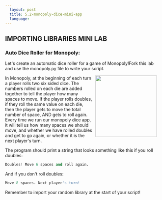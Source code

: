 ```yaml
---
  layout: post
  title: 5.2-monopoly-dice-mini-app
  language: 
---
```


## IMPORTING LIBRARIES MINI LAB

### Auto Dice Roller for Monopoly:

Let's create an automatic dice roller for a game of Monopoly!Fork this lab and use the monopoly.py file to write your script.

 <img src="http://monopoly-slot.com/wp-content/uploads/2013/04/monopoly-slot.jpg" width="200px" align="right" hspace="10">

In Monopoly, at the beginning of each turn a player rolls two six sided dice. The numbers rolled on each die are added together to tell the player how many spaces to move. If the player rolls doubles, if they roll the same value on each die, then the player gets to move the total number of space, AND gets to roll again. Every time we run our monopoly dice app, it will tell us how many spaces we should move, and whether we have rolled doubles and get to go again, or whether it is the next player's turn.

The program should print a string that looks something like this if you roll doubles:

```python
Doubles! Move 6 spaces and roll again.
```
And if you don't roll doubles:
```python
Move 8 spaces. Next player's turn!
```
Remember to import your random library at the start of your script!
